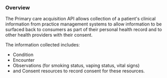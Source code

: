 ### Overview

The Primary care acquisition API allows collection of a patient's clinical information from practice management systems to allow information to be surfaced back to consumers as part of their personal health record and to other health providers with their consent. 

The information collected includes: 
	
* Condition
* Encounter
* Observations (for smoking status, vaping status, vital signs)
* and Consent resources to record consent for these resources. 



